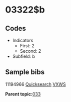 # 03322$b

## Codes

-   Indicators
    -   First: 2
    -   Second: 2
-   Subfield: b

## Sample bibs

11194966 [Quicksearch](https://search.library.yale.edu/catalog/11194966) [VXWS](http://prodorbis.library.yale.edu:7014/vxws/GetHoldingsService?bibId=11194966)

**Parent topic:**[033](../../tags/033/033.md)

